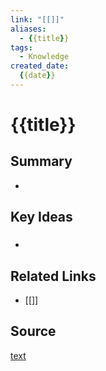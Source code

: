 ```yaml
---
link: "[[]]"
aliases: 
  - {{title}}
tags:
  - Knowledge
created_date:
  {{date}}
---
```

# {{title}}
## Summary
- 

## Key Ideas
### 
- 

## Related Links
- [[]]

## Source
[text]()
